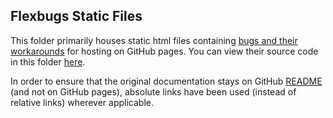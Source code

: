 ## Flexbugs Static Files

This folder primarily houses static html files containing [bugs and their workarounds](https://github.com/philipwalton/flexbugs#the-bugs-and-their-workarounds) for hosting on GitHub pages. You can view their source code in this folder [here](https://github.com/philipwalton/flexbugs/tree/master/docs).

In order to ensure that the original documentation stays on GitHub [README](https://github.com/philipwalton/flexbugs#flexbugs) (and not on GitHub pages), absolute links have been used (instead of relative links) wherever applicable.
